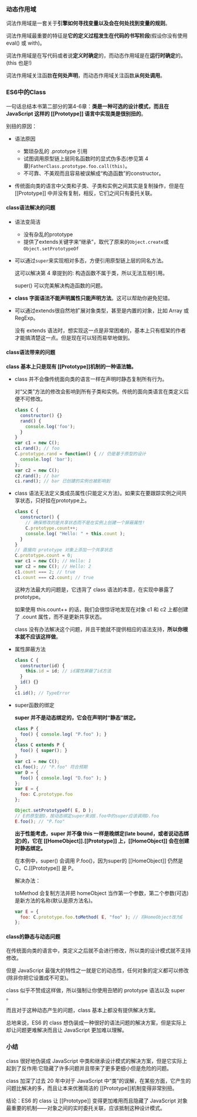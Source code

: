 ### 动态作用域

词法作用域是一套关于**引擎如何寻找变量以及会在何处找到变量的规则**。

词法作用域最重要的特征是**它的定义过程发生在代码的书写阶段**(假设你没有使用 eval() 或 with)。

词法作用域是在写代码或者说**定义时确定**的，而动态作用域是在**运行时确定**的。(this 也是!)

词法作用域关注函数**在何处声明**，而动态作用域关注函数**从何处调用**。

### ES6中的Class

一句话总结本书第二部分的第4-6章：**类是一种可选的设计模式，而且在 JavaScript 这样的 [[Prototype]] 语言中实现类是很别扭的**。

别扭的原因：

* 语法原因
  * 繁琐杂乱的 .prototype 引用
  * 试图调用原型链上层同名函数时的显式伪多态(参见第 4 章)```FatherClass.prototype.foo.call(this)```。
  * 不可靠、不美观而且容易被误解成“构造函数”的constructor。

* 传统面向类的语言中父类和子类、子类和实例之间其实是复制操作，但是在 [[Prototype]] 中并没有复制，相反，它们之间只有委托关联。

#### class语法解决的问题

* 语法变简洁
  * 没有杂乱的prototype
  * 提供了extends关键字来“继承”，取代了原来的```Object.create```或```Object.setPrototypeOf```

* 可以通过```super```来实现相对多态，方便引用原型链上层的同名方法。

  这可以解决第 4 章提到的: 构造函数不属于类，所以无法互相引用。

  super() 可以完美解决构造函数的问题。

* **class 字面语法不能声明属性只能声明方法**。这可以帮助你避免犯错。

* 可以通过extends很自然地扩展对象类型，甚至是内置的对象，比如 Array 或 RegExp。

  没有 extends 语法时，想实现这一点是非常困难的，基本上只有框架的作者才能搞清楚这一点。但是现在可以轻而易举地做到。

#### class语法带来的问题

**class 基本上只是现有 [[Prototype]]机制的一种语法糖。**

* class 并不会像传统面向类的语言一样在声明时静态复制所有行为。

  对“父类”方法的修改会影响到所有子类和实例。传统的面向类语言在类定义后便不可修改。

  ```javascript
  class C {
    constructor() {}
    rand() {
      console.log('foo');
  	}
  }
  var c1 = new C();
  c1.rand(); // foo
  C.prototype.rand = function() { // 仍是基于原型的设计
    console.log( 'bar');
  };
  var c2 = new C();
  c2.rand(); // bar
  ci.rand(); // bar 已创建的实例也被影响到
  ```

* class 语法无法定义类成员属性(只能定义方法)。如果实在要跟踪实例之间共享状态，只好挂在prototype上。

  ```javascript
  class C {
    constructor() {
      // 确保修改的是共享状态而不是在实例上创建一个屏蔽属性!
      C.prototype.count++;
      console.log( "Hello: " + this.count );
    }
  }
  // 直接向 prototype 对象上添加一个共享状态
  C.prototype.count = 0;
  var c1 = new C(); // Hello: 1
  var c2 = new C(); // Hello: 2
  c1.count === 2; // true
  c1.count === c2.count; // true
  ```

  这种方法最大的问题是，它违背了 class 语法的本意，在实现中暴露了 prototype。

  如果使用 this.count++ 的话，我们会很惊讶地发现在对象 c1 和 c2 上都创建了 .count 属性，而不是更新共享状态。

  class 没有办法解决这个问题，并且干脆就不提供相应的语法支持，**所以你根本就不应该这样做**。

* 属性屏蔽方法

  ```javascript
  class C {
    constructor(id) {
      this.id = id; // id属性屏蔽了id方法
    }
    id() {}
  }
  c1.id(); // TypeError
  ```

* super函数的绑定

  **super 并不是动态绑定的，它会在声明时“静态”绑定。**

  ```javascript
  class P {
    foo() { console.log( "P.foo" ); }
  }
  class C extends P {
    foo() { super(); }
  }
  var c1 = new C();
  c1.foo(); // "P.foo" 符合预期
  var D = {
    foo() { console.log( "D.foo" ); }
  };
  var E = {
    foo: C.prototype.foo
  };
  
  Object.setPrototypeOf( E, D );
  // E的原型是D，按动态绑定super来说E.foo中的super应该调用D.foo
  E.foo(); // "P.foo"
  ```

  **出于性能考虑，super 并不像 this 一样是晚绑定(late bound，或者说动态绑定)的，它在 [[HomeObject]].[[Prototype]] 上，[[HomeObject]] 会在创建时静态绑定。**

  在本例中，super() 会调用 P.foo()，因为super的 [[HomeObject]] 仍然是 C，C.[[Prototype]] 是 P。

  解决办法：

  toMethod 会复制方法并把 homeObject 当作第一个参数，第二个参数(可选)是新方法的名称(默认是原方法名)。

  ```javascript
  var E = {
    foo: C.prototype.foo.toMethod( E, "foo" ); // 将HomeObject改为E
  };
  ```

#### class的静态与动态问题

在传统面向类的语言中，类定义之后就不会进行修改，所以类的设计模式就不支持修改。 

但是 JavaScript 最强大的特性之一就是它的动态性，任何对象的定义都可以修改(除非你把它设置成不可变)。

class 似乎不赞成这样做，所以强制让你使用丑陋的 prototype 语法以及 super 。

而且对于这种动态产生的问题，class 基本上都没有提供解决方案。

总地来说，ES6 的 class 想伪装成一种很好的语法问题的解决方案，但是实际上却让问题更难解决而且让 JavaScript 更加难以理解。

### 小结

class 很好地伪装成 JavaScript 中类和继承设计模式的解决方案，但是它实际上起到了反作用:它隐藏了许多问题并且带来了更多更细小但是危险的问题。

class 加深了过去 20 年中对于 JavaScript 中“类”的误解，在某些方面，它产生的问题比解决的多，而且让本来优雅简洁的 [[Prototype]]机制变得非常别扭。

结论：ES6 的 class 让 [[Prototype]] 变得更加难用而且隐藏了 JavaScript 对象最重要的机制——对象之间的实时委托关联，应该抵制这种设计模式。